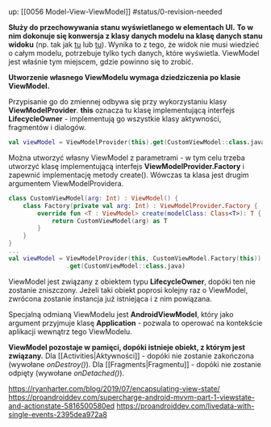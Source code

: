 up: [[0056 Model-View-ViewModel]]
#status/0-revision-needed 

**Służy do przechowywania stanu wyświetlanego w elementach UI.**
**To w nim dokonuje się konwersja z klasy danych modelu na klasę danych stanu widoku** (np. tak jak [tu](https://ryanharter.com/blog/2019/07/encapsulating-view-state/) lub [tu](https://proandroiddev.com/supercharge-android-mvvm-part-1-viewstate-and-actionstate-5816500580ed)). Wynika to z tego, że widok nie musi wiedzieć o całym modelu, potrzebuje tylko tych danych, które wyświetla. ViewModel jest właśnie tym miejscem, gdzie powinno się to zrobić.

**Utworzenie własnego ViewModelu wymaga dziedziczenia po klasie ViewModel.**

Przypisanie go do zmiennej odbywa się przy wykorzystaniu klasy **ViewModelProvider**. 
__this__ oznacza tu klasę implementującą interfejs **LifecycleOwner** - implementują go wszystkie klasy aktywności, fragmentów i dialogów.
```kotlin
val viewModel = ViewModelProvider(this).get(CustomViewModel::class.java)
```

Można utworzyć własny ViewModel z parametrami - w tym celu trzeba utworzyć klasę implementującą interfejs **ViewModelProvider.Factory** i zapewnić implementację metody create(). Wówczas ta klasa jest drugim argumentem ViewModelProvidera.

```kotlin
class CustomViewModel(arg: Int) : ViewModel() {
	class Factory(private val arg: Int) : ViewModelProvider.Factory {  
	    override fun <T : ViewModel> create(modelClass: Class<T>): T {  
	        return CustomViewModel(arg) as T  
	    }  
	}
}
...
val viewModel = ViewModelProvider(this, CustomViewModel.Factory(this))  
			    .get(CustomViewModel::class.java)
```

ViewModel jest związany z obiektem typu **LifecycleOwner**, dopóki ten nie zostanie zniszczony. Jeżeli taki obiekt poprosi kolejny raz o ViewModel, zwrócona zostanie instancja już istniejąca i z nim powiązana.

Specjalną odmianą ViewModelu jest **AndroidViewModel**, który jako argument przyjmuje klasę **Application** - pozwala to operować na kontekście aplikacji wewnątrz tego ViewModelu.

**ViewModel pozostaje w pamięci, dopóki istnieje obiekt, z którym jest związany.**
Dla [[Activities|Aktywności]] - dopóki nie zostanie zakończona (wywołane *onDestroy()*).
Dla [[Fragments|Fragmentu]] - dopóki nie zostanie odpięty (wywołane *onDetached()*).

https://ryanharter.com/blog/2019/07/encapsulating-view-state/
https://proandroiddev.com/supercharge-android-mvvm-part-1-viewstate-and-actionstate-5816500580ed
https://proandroiddev.com/livedata-with-single-events-2395dea972a8


